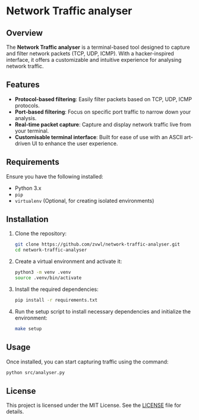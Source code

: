 # Network Traffic analyser

## Overview
The **Network Traffic analyser** is a terminal-based tool designed to capture and filter network packets (TCP, UDP, ICMP). With a hacker-inspired interface, it offers a customizable and intuitive experience for analysing network traffic.

## Features
- **Protocol-based filtering**: Easily filter packets based on TCP, UDP, ICMP protocols.
- **Port-based filtering**: Focus on specific port traffic to narrow down your analysis.
- **Real-time packet capture**: Capture and display network traffic live from your terminal.
- **Customisable terminal interface**: Built for ease of use with an ASCII art-driven UI to enhance the user experience.

## Requirements
Ensure you have the following installed:
- Python 3.x
- `pip`
- `virtualenv` (Optional, for creating isolated environments)

## Installation

1. Clone the repository:
    ```bash
    git clone https://github.com/zvwl/network-traffic-analyser.git
    cd network-traffic-analyser
    ```

2. Create a virtual environment and activate it:
    ```bash
    python3 -m venv .venv
    source .venv/bin/activate
    ```

3. Install the required dependencies:
    ```bash
    pip install -r requirements.txt
    ```

4. Run the setup script to install necessary dependencies and initialize the environment:
    ```bash
    make setup
    ```

## Usage

Once installed, you can start capturing traffic using the command:

```bash
python src/analyser.py

```
## License

This project is licensed under the MIT License. See the [LICENSE](LICENSE) file for details.


